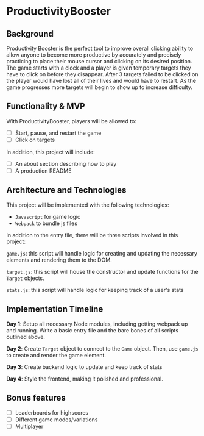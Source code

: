 # ProductivityBooster

## Background
Productivity Booster is the perfect tool to improve overall clicking ability to allow anyone to become more productive by accurately and precisely practicing to place their mouse cursor and clicking on its desired position. The game starts with a clock and a player is given temporary targets they have to click on before they disappear. After 3 targets failed to be clicked on the player would have lost all of their lives and would have to restart. As the game progresses more targets will begin to show up to increase difficulty.

## Functionality & MVP
With ProductivityBooster, players will be allowed to:
- [ ] Start, pause, and restart the game
- [ ] Click on targets

In addition, this project will include:
- [ ] An about section describing how to play
- [ ] A production README

## Architecture and Technologies
This project will be implemented with the following technologies:
* `Javascript` for game logic
* `Webpack` to bundle js files

In addition to the entry file, there will be three scripts involved in this project:

`game.js`: this script will handle logic for creating and updating the necessary elements and rendering them to the DOM.

`target.js`: this script will house the constructor and update functions for the `Target` objects.

`stats.js`: this script will handle logic for keeping track of a user's stats

## Implementation Timeline
**Day 1**: Setup all necessary Node modules, including getting webpack up and running. Write a basic entry file and the bare bones of all scripts outlined above.

**Day 2**: Create `Target` object to connect to the `Game` object. Then, use `game.js` to create and render the game element.

**Day 3**: Create backend logic to update and keep track of stats

**Day 4**: Style the frontend, making it polished and professional.

## Bonus features
- [ ] Leaderboards for highscores
- [ ] Different game modes/variations
- [ ] Multiplayer